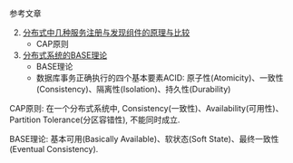 参考文章

2. [分布式中几种服务注册与发现组件的原理与比较](https://juejin.im/post/5bb77923f265da0af3348aa3)
    - CAP原则
3. [分布式系统的BASE理论](https://www.hollischuang.com/archives/672)
    - BASE理论
    - 数据库事务正确执行的四个基本要素ACID: 原子性(Atomicity)、一致性(Consistency)、隔离性(Isolation)、持久性(Durability)

CAP原则: 在一个分布式系统中, Consistency(一致性)、Availability(可用性)、Partition Tolerance(分区容错性), 不能同时成立. 

BASE理论: 基本可用(Basically Available)、软状态(Soft State)、最终一致性(Eventual Consistency). 
